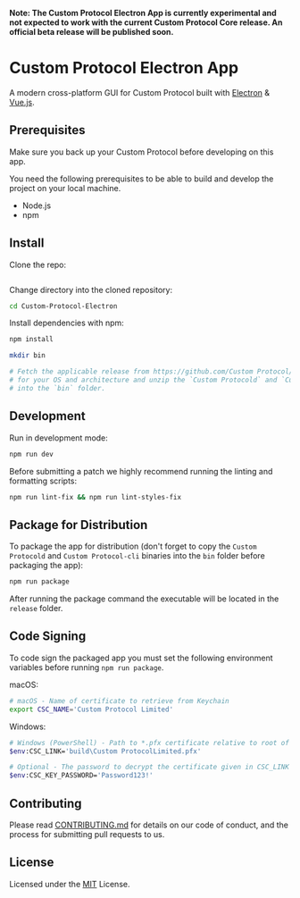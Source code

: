 **Note: The Custom Protocol Electron App is currently experimental and not expected to
work with the current Custom Protocol Core release. An official beta release will be
published soon.**

Custom Protocol Electron App
===================

A modern cross-platform GUI for Custom Protocol built with
[Electron](https://electronjs.org/) & [Vue.js](https://vuejs.org/).

Prerequisites
-------------

Make sure you back up your Custom Protocol before developing on this app.

You need the following prerequisites to be able to build and develop the project
on your local machine.

- Node.js
- npm

Install
-------

Clone the repo:

```sh

```

Change directory into the cloned repository:

```sh
cd Custom-Protocol-Electron
```

Install dependencies with npm:

```sh
npm install
```

```sh
mkdir bin

# Fetch the applicable release from https://github.com/Custom Protocol/Custom Protocol/releases
# for your OS and architecture and unzip the `Custom Protocold` and `Custom Protocol-cli` binaries
# into the `bin` folder.
```

Development
-----------

Run in development mode:

```sh
npm run dev
```

Before submitting a patch we highly recommend running the linting and formatting
scripts:

```sh
npm run lint-fix && npm run lint-styles-fix
```

Package for Distribution
------------------------

To package the app for distribution (don't forget to copy the `Custom Protocold` and
`Custom Protocol-cli` binaries into the `bin` folder before packaging the app):

```sh
npm run package
```

After running the package command the executable will be located in the
`release` folder.

Code Signing
------------

To code sign the packaged app you must set the following environment variables
before running `npm run package`.

macOS:

```sh
# macOS - Name of certificate to retrieve from Keychain
export CSC_NAME='Custom Protocol Limited'
```

Windows:

```sh
# Windows (PowerShell) - Path to *.pfx certificate relative to root of project
$env:CSC_LINK='build\Custom ProtocolLimited.pfx'

# Optional - The password to decrypt the certificate given in CSC_LINK
$env:CSC_KEY_PASSWORD='Password123!'
```

Contributing
------------

Please read [CONTRIBUTING.md](CONTRIBUTING.md) for details on our code of
conduct, and the process for submitting pull requests to us.

License
-------

Licensed under the [MIT](LICENSE.md) License.
